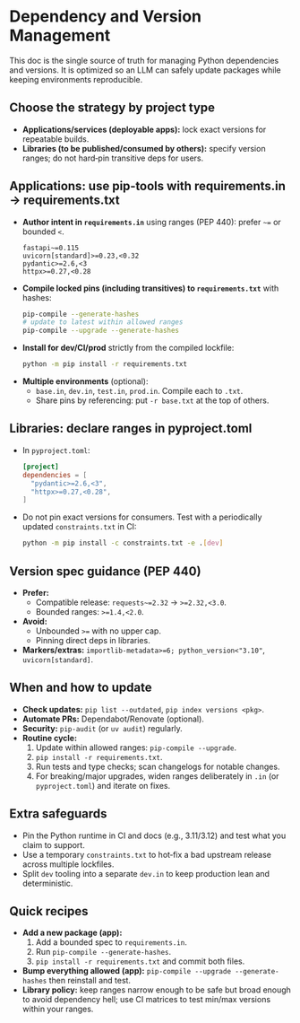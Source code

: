 # Dependency and Version Management

This doc is the single source of truth for managing Python dependencies and versions.
It is optimized so an LLM can safely update packages while keeping environments reproducible.

## Choose the strategy by project type
- **Applications/services (deployable apps):** lock exact versions for repeatable builds.
- **Libraries (to be published/consumed by others):** specify version ranges; do not hard‑pin transitive deps for users.

## Applications: use pip‑tools with requirements.in → requirements.txt
- **Author intent in `requirements.in`** using ranges (PEP 440): prefer `~=` or bounded `<`.
  ```
  fastapi~=0.115
  uvicorn[standard]>=0.23,<0.32
  pydantic>=2.6,<3
  httpx>=0.27,<0.28
  ```
- **Compile locked pins (including transitives) to `requirements.txt`** with hashes:
  ```bash
  pip-compile --generate-hashes
  # update to latest within allowed ranges
  pip-compile --upgrade --generate-hashes
  ```
- **Install for dev/CI/prod** strictly from the compiled lockfile:
  ```bash
  python -m pip install -r requirements.txt
  ```
- **Multiple environments** (optional):
  - `base.in`, `dev.in`, `test.in`, `prod.in`. Compile each to `.txt`.
  - Share pins by referencing: put `-r base.txt` at the top of others.

## Libraries: declare ranges in pyproject.toml
- In `pyproject.toml`:
  ```toml
  [project]
  dependencies = [
    "pydantic>=2.6,<3",
    "httpx>=0.27,<0.28",
  ]
  ```
- Do not pin exact versions for consumers. Test with a periodically updated `constraints.txt` in CI:
  ```bash
  python -m pip install -c constraints.txt -e .[dev]
  ```

## Version spec guidance (PEP 440)
- **Prefer:**
  - Compatible release: `requests~=2.32` → `>=2.32,<3.0`.
  - Bounded ranges: `>=1.4,<2.0`.
- **Avoid:**
  - Unbounded `>=` with no upper cap.
  - Pinning direct deps in libraries.
- **Markers/extras:** `importlib-metadata>=6; python_version<"3.10"`, `uvicorn[standard]`.

## When and how to update
- **Check updates:** `pip list --outdated`, `pip index versions <pkg>`.
- **Automate PRs:** Dependabot/Renovate (optional).
- **Security:** `pip-audit` (or `uv audit`) regularly.
- **Routine cycle:**
  1. Update within allowed ranges: `pip-compile --upgrade`.
  2. `pip install -r requirements.txt`.
  3. Run tests and type checks; scan changelogs for notable changes.
  4. For breaking/major upgrades, widen ranges deliberately in `.in` (or `pyproject.toml`) and iterate on fixes.

## Extra safeguards
- Pin the Python runtime in CI and docs (e.g., 3.11/3.12) and test what you claim to support.
- Use a temporary `constraints.txt` to hot‑fix a bad upstream release across multiple lockfiles.
- Split `dev` tooling into a separate `dev.in` to keep production lean and deterministic.

## Quick recipes
- **Add a new package (app):**
  1. Add a bounded spec to `requirements.in`.
  2. Run `pip-compile --generate-hashes`.
  3. `pip install -r requirements.txt` and commit both files.
- **Bump everything allowed (app):** `pip-compile --upgrade --generate-hashes` then reinstall and test.
- **Library policy:** keep ranges narrow enough to be safe but broad enough to avoid dependency hell; use CI matrices to test min/max versions within your ranges.
